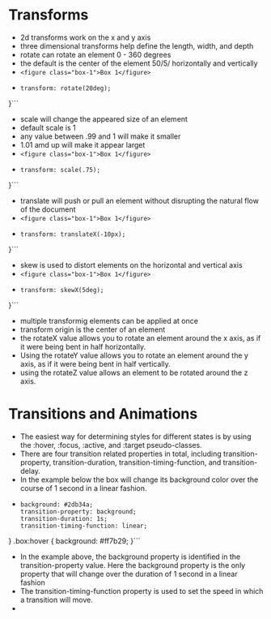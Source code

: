 # Transforms
- 2d transforms work on the x and y axis
- three dimensional transforms help define the length, width, and depth
- rotate can rotate an element 0 - 360 degrees
- the default is the center of the element 50/5/ horizontally and vertically 
- ```<figure class="box-1">Box 1</figure>```
- ```.box-1 {
  transform: rotate(20deg);
}``` 
- scale will change the appeared size of an element
- default scale is 1 
- any value between .99 and 1 will make it smaller
- 1.01 amd up will make it appear larget
- ``` <figure class="box-1">Box 1</figure> ```
- ```.box-1 {
  transform: scale(.75);
}```
- translate will push or pull an element without disrupting the natural flow of the document
- ``` <figure class="box-1">Box 1</figure> ```
- ```.box-1 {
  transform: translateX(-10px);
}```
- skew is used to distort elements on the horizontal and vertical axis
- ``` <figure class="box-1">Box 1</figure> ```
- ```.box-1 {
  transform: skewX(5deg);
}```
- multiple transformig elements can be applied at once
- transform origin is the center of an element
- the rotateX value allows you to rotate an element around the x axis, as if it were being bent in half horizontally. 
- Using the rotateY value allows you to rotate an element around the y axis, as if it were being bent in half vertically.
- using the rotateZ value allows an element to be rotated around the z axis.
# Transitions and Animations
- The easiest way for determining styles for different states is by using the :hover, :focus, :active, and :target pseudo-classes.
- There are four transition related properties in total, including transition-property, transition-duration, transition-timing-function, and transition-delay. 
- In the example below the box will change its background color over the course of 1 second in a linear fashion.
- ```.box {
  background: #2db34a;
  transition-property: background;
  transition-duration: 1s;
  transition-timing-function: linear;
}
.box:hover {
  background: #ff7b29;
}```
- In the example above, the background property is identified in the transition-property value. Here the background property is the only property that will change over the duration of 1 second in a linear fashion
- The transition-timing-function property is used to set the speed in which a transition will move.
- 